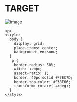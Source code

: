 # TARGET

![image](https://github.com/gaschneider/cssbattle/assets/16023844/9f57839c-fad4-4ad4-a7e3-17cc4e3201b2)

```
<p>
<style>
  body {
    display: grid;
    place-items: center;
    background: #62306D;
  }
   p {
    border-radius: 50%;
    width: 120px;
    aspect-ratio: 1;
    border: 40px solid #F7EC7D;
    border-top-color: #E38F66;
    transform: rotate(-45deg);
  }
</style>
```
